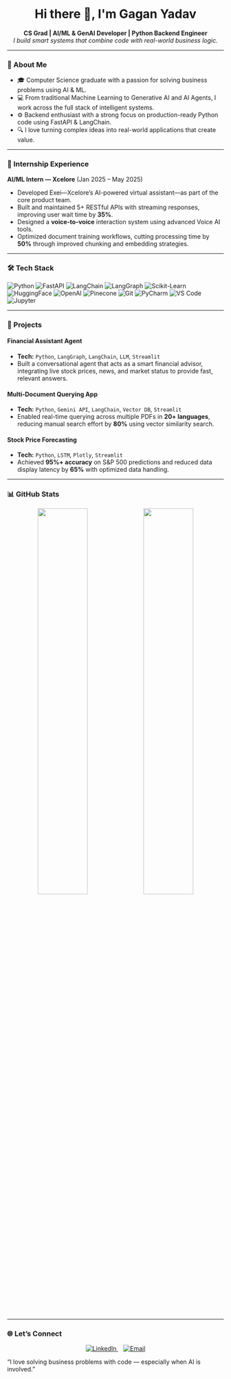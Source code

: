 <h1 align="center">Hi there 👋, I'm Gagan Yadav</h1>
<p align="center">
  <b>CS Grad | AI/ML & GenAI Developer | Python Backend Engineer</b><br>
  <i>I build smart systems that combine code with real-world business logic.</i>
</p>

---

### 🧠 About Me
- 🎓 Computer Science graduate with a passion for solving business problems using AI & ML.
- 💻 From traditional Machine Learning to Generative AI and AI Agents, I work across the full stack of intelligent systems.
- ⚙️ Backend enthusiast with a strong focus on production-ready Python code using FastAPI & LangChain.
- 🔍 I love turning complex ideas into real-world applications that create value.

---

### 🚀 Internship Experience
**AI/ML Intern — Xcelore** (Jan 2025 – May 2025)
- Developed Exei—Xcelore’s AI-powered virtual assistant—as part of the core product team.
- Built and maintained 5+ RESTful APIs with streaming responses, improving user wait time by **35%**.
- Designed a **voice-to-voice** interaction system using advanced Voice AI tools.
- Optimized document training workflows, cutting processing time by **50%** through improved chunking and embedding strategies.

---

### 🛠️ Tech Stack
![Python](https://img.shields.io/badge/Python-3776AB?style=for-the-badge&logo=python&logoColor=white)
![FastAPI](https://img.shields.io/badge/FastAPI-005571?style=for-the-badge&logo=fastapi&logoColor=white)
![LangChain](https://img.shields.io/badge/LangChain-000000?style=for-the-badge&logo=langchain&logoColor=white)
![LangGraph](https://img.shields.io/badge/LangGraph-blueviolet?style=for-the-badge)
![Scikit-Learn](https://img.shields.io/badge/Scikit--Learn-F7931E?style=for-the-badge&logo=scikit-learn&logoColor=white)
![HuggingFace](https://img.shields.io/badge/HuggingFace-FFD21F?style=for-the-badge&logo=huggingface&logoColor=black)
![OpenAI](https://img.shields.io/badge/OpenAI-412991?style=for-the-badge&logo=openai&logoColor=white)
![Pinecone](https://img.shields.io/badge/Pinecone-45a29e?style=for-the-badge&logo=pinecone&logoColor=white)
![Git](https://img.shields.io/badge/Git-F05032?style=for-the-badge&logo=git&logoColor=white)
![PyCharm](https://img.shields.io/badge/PyCharm-000000?style=for-the-badge&logo=pycharm&logoColor=white)
![VS Code](https://img.shields.io/badge/VS_Code-007ACC?style=for-the-badge&logo=visual-studio-code&logoColor=white)
![Jupyter](https://img.shields.io/badge/Jupyter-F37626?style=for-the-badge&logo=jupyter&logoColor=white)

---

### 💼 Projects

#### Financial Assistant Agent
- **Tech:** `Python`, `LangGraph`, `LangChain`, `LLM`, `Streamlit`
- Built a conversational agent that acts as a smart financial advisor, integrating live stock prices, news, and market status to provide fast, relevant answers.

#### Multi-Document Querying App
- **Tech:** `Python`, `Gemini API`, `LangChain`, `Vector DB`, `Streamlit`
- Enabled real-time querying across multiple PDFs in **20+ languages**, reducing manual search effort by **80%** using vector similarity search.

#### Stock Price Forecasting
- **Tech:** `Python`, `LSTM`, `Plotly`, `Streamlit`
- Achieved **95%+ accuracy** on S&P 500 predictions and reduced data display latency by **65%** with optimized data handling.

---

### 📊 GitHub Stats
<p align="center">
  <img src="https://github-readme-stats.vercel.app/api?username=gagan-yadav&show_icons=true&theme=radical" width="48%"/>
  <img src="https://github-readme-stats.vercel.app/api/top-langs/?username=gagan-yadav&layout=compact&theme=radical&include=Python&langs_count=1" width="48%"/>

</p>

---

### 🌐 Let’s Connect
<p align="center">
  <a href="https://www.linkedin.com/in/gagan-yadav-882932231/" target="_blank">
    <img src="https://img.shields.io/badge/LinkedIn-Gagan_Yadav-0077B5?style=for-the-badge&logo=linkedin&logoColor=white" alt="LinkedIn"/>
  </a>
  &nbsp;&nbsp;
  <a href="mailto:gaganyadav2209@gmail.com">
    <img src="https://img.shields.io/badge/Email-gaganyadav2209@gmail.com-D14836?style=for-the-badge&logo=gmail&logoColor=white" alt="Email"/>
  </a>
</p>

<p> “I love solving business problems with code — especially when AI is involved.” </p>
